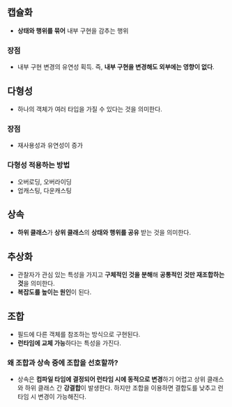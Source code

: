 ## 캡슐화
- **상태와 행위를 묶어** 내부 구현을 감추는 행위
### 장점
- 내부 구현 변경의 유연성 획득. 즉, **내부 구현을 변경해도 외부에는 영향이 없다**.

## 다형성
- 하나의 객체가 여러 타입을 가질 수 있다는 것을 의미한다.
### 장점
- 재사용성과 유연성이 증가
### 다형성 적용하는 방법
- 오버로딩, 오버라이딩
- 업캐스팅, 다운캐스팅

## 상속
- **하위 클래스**가 **상위 클래스**의 **상태와 행위를 공유** 받는 것을 의미한다.

## 추상화
- 관찰자가 관심 있는 특성을 가지고 **구체적인 것을 분해**해 **공통적인 것만 재조합하는 것**을 의미한다.
- **복잡도를 높이는 원인**이 된다.


## 조합
- 필드에 다른 객체를 참조하는 방식으로 구현된다.
- **런타임에 교체 가능**하다는 특성을 가진다.

### 왜 조합과 상속 중에 조합을 선호할까?
- 상속은 **컴파일 타임에 결정되어 런타임 시에 동적으로 변경**하기 어렵고 상위 클래스와 하위 클래스 간 **강결합**이 발생한다. 하지만 조합을 이용하면 결합도를 낮추고 런타임 시 변경이 가능해진다.